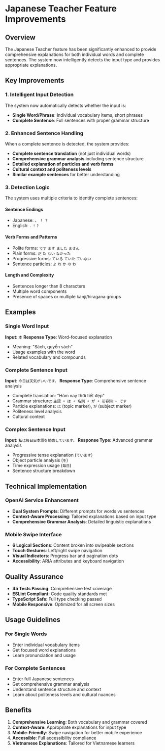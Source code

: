 # Japanese Teacher Feature Improvements

## Overview
The Japanese Teacher feature has been significantly enhanced to provide comprehensive explanations for both individual words and complete sentences. The system now intelligently detects the input type and provides appropriate explanations.

## Key Improvements

### 1. Intelligent Input Detection
The system now automatically detects whether the input is:
- **Single Word/Phrase**: Individual vocabulary items, short phrases
- **Complete Sentence**: Full sentences with proper grammar structure

### 2. Enhanced Sentence Handling
When a complete sentence is detected, the system provides:
- **Complete sentence translation** (not just individual words)
- **Comprehensive grammar analysis** including sentence structure
- **Detailed explanation of particles and verb forms**
- **Cultural context and politeness levels**
- **Similar example sentences** for better understanding

### 3. Detection Logic
The system uses multiple criteria to identify complete sentences:

#### Sentence Endings
- Japanese: `。` `！` `？`
- English: `.` `!` `?`

#### Verb Forms and Patterns
- Polite forms: `です` `ます` `ました` `ません`
- Plain forms: `だ` `た` `ない` `なかった`
- Progressive forms: `ている` `ていた` `ていない`
- Sentence particles: `よ` `ね` `か` `の` `わ`

#### Length and Complexity
- Sentences longer than 8 characters
- Multiple word components
- Presence of spaces or multiple kanji/hiragana groups

## Examples

### Single Word Input
**Input**: `本`
**Response Type**: Word-focused explanation
- Meaning: "Sách, quyển sách"
- Usage examples with the word
- Related vocabulary and compounds

### Complete Sentence Input
**Input**: `今日は天気がいいです。`
**Response Type**: Comprehensive sentence analysis
- Complete translation: "Hôm nay thời tiết đẹp"
- Grammar structure: `主語 + は + 名詞 + が + 形容詞 + です`
- Particle explanations: `は` (topic marker), `が` (subject marker)
- Politeness level analysis
- Cultural context

### Complex Sentence Input
**Input**: `私は毎日日本語を勉強しています。`
**Response Type**: Advanced grammar analysis
- Progressive tense explanation (`ています`)
- Object particle analysis (`を`)
- Time expression usage (`毎日`)
- Sentence structure breakdown

## Technical Implementation

### OpenAI Service Enhancement
- **Dual System Prompts**: Different prompts for words vs sentences
- **Context-Aware Processing**: Tailored explanations based on input type
- **Comprehensive Grammar Analysis**: Detailed linguistic explanations

### Mobile Swipe Interface
- **6 Logical Sections**: Content broken into swipeable sections
- **Touch Gestures**: Left/right swipe navigation
- **Visual Indicators**: Progress bar and pagination dots
- **Accessibility**: ARIA attributes and keyboard navigation

## Quality Assurance
- **45 Tests Passing**: Comprehensive test coverage
- **ESLint Compliant**: Code quality standards met
- **TypeScript Safe**: Full type checking passed
- **Mobile Responsive**: Optimized for all screen sizes

## Usage Guidelines

### For Single Words
- Enter individual vocabulary items
- Get focused word explanations
- Learn pronunciation and usage

### For Complete Sentences
- Enter full Japanese sentences
- Get comprehensive grammar analysis
- Understand sentence structure and context
- Learn about politeness levels and cultural nuances

## Benefits
1. **Comprehensive Learning**: Both vocabulary and grammar covered
2. **Context-Aware**: Appropriate explanations for input type
3. **Mobile-Friendly**: Swipe navigation for better mobile experience
4. **Accessible**: Full accessibility compliance
5. **Vietnamese Explanations**: Tailored for Vietnamese learners

